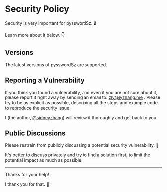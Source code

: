 # Security Policy

Security is very important for pysswordSz. 🔒

Learn more about it below. 👇

## Versions

The latest versions of pysswordSz are supported.

## Reporting a Vulnerability

If you think you found a vulnerability, and even if you are not sure about it, please report it right away by sending an email to: zly@lyzhang.me . Please try to be as explicit as possible, describing all the steps and example code to reproduce the security issue.

I (the author, [@sidneyzhang](https://twitter.com/sidneyzhang)) will review it thoroughly and get back to you.

## Public Discussions

Please restrain from publicly discussing a potential security vulnerability. 🙊

It's better to discuss privately and try to find a solution first, to limit the potential impact as much as possible.

---

Thanks for your help!

I thank you for that. 🙇
